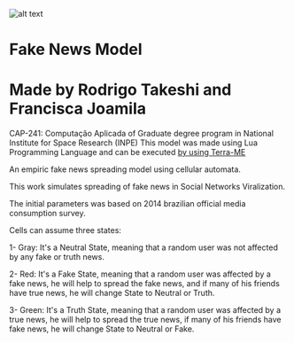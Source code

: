 ![alt text](http://www.keepcad.com.br/admin/ckeditor/kcfinder/upload/images/blog%202015/logo_inpe.gif "INPE Logo")

# Fake News Model
# Made by Rodrigo Takeshi and Francisca Joamila


CAP-241: Computação Aplicada of Graduate degree program in National Institute for Space Research (INPE) 
This model was made using Lua Programming Language and can be executed [by using Terra-ME](http://www.ccst.inpe.br/modelagem/terra-me-ambiente-computacional-multi-paradigma-para-o-desenvolvimento-de-modelos-integrados-natureza-sociedade/) 


An empiric fake news spreading model using cellular automata.

This work simulates spreading of fake news in Social Networks Viralization.

The initial parameters was based on 2014 brazilian official media consumption survey.

Cells can assume three states:
  
  1- Gray: It's a Neutral State, meaning that a random user was not affected by any fake or truth news.
  
  2- Red: It's a Fake State, meaning that a random user was affected by a fake news, he will help to spread the fake news, and if many of his friends have true news, he will change State to Neutral or Truth.
  
  3- Green: It's a Truth State, meaning that a random user was affected by a true news, he will help to spread the true news, if many of his friends have fake news, he will change State to Neutral or Fake.
  
  
